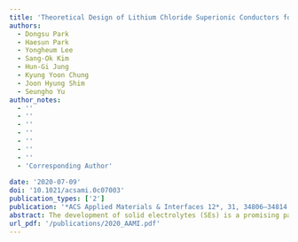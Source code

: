 ```yaml
---
title: 'Theoretical Design of Lithium Chloride Superionic Conductors for All-Solid-State High-Voltage Lithium-Ion Batteries'
authors:
  - Dongsu Park
  - Haesun Park
  - Yongheum Lee
  - Sang-Ok Kim
  - Hun-Gi Jung
  - Kyung Yoon Chung
  - Joon Hyung Shim
  - Seungho Yu
author_notes:
  - ''
  - ''
  - ''
  - ''
  - ''
  - ''
  - ''
  - 'Corresponding Author'
  
date: '2020-07-09'
doi: '10.1021/acsami.0c07003'
publication_types: ['2']
publication: '*ACS Applied Materials & Interfaces 12*, 31, 34806–34814'
abstract: The development of solid electrolytes (SEs) is a promising pathway to improve the energy density and safety of conventional Li-ion batteries. Several lithium chloride SEs, Li3MCl6 (M = Y, Er, In, and Sc), have gained popularity due to their high ionic conductivity, wide electrochemical window, and good chemical stability. This study systematically investigated 17 Li3MCl6 SEs to identify novel and promising lithium chloride SEs. Calculation results revealed that 12 Li3MCl6 (M = Bi, Dy, Er, Ho, In, Lu, Sc, Sm, Tb, Tl, Tm, and Y) were stable phase with a wide electrochemical stability window and excellent chemical stability against cathode materials and moisture. Li-ion transport properties were examined using bond valence site energy (BVSE) and ab initio molecular dynamics (AIMD) calculation. Li3MCl6 showed the lower migration energy barrier in monoclinic structures, while orthorhombic and trigonal structures exhibited higher energy barriers due to the sluggish diffusion along the two-dimensional path based on the BVSE model. AIMD results confirmed the slower ion migration along the 2D path, exhibiting lower ionic diffusivity and higher activation energy in orthorhombic and trigonal structures. For the further increase of ionic conductivity in monoclinic structures, Li-ion vacancy was formed by the substitution of M3+ with Zr4+. Zr-substituted phase (Li2.5M0.5Zr0.5Cl6, M = In, Sc) exhibited up to a fourfold increase in ionic conductivity. This finding suggested that the optimization of Li vacancy in the Li3MCl6 SEs could lead to superionic Li3MCl6 SEs.
url_pdf: '/publications/2020_AAMI.pdf'
---
```


